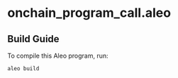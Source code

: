 # onchain_program_call.aleo

## Build Guide

To compile this Aleo program, run:
```bash
aleo build
```
